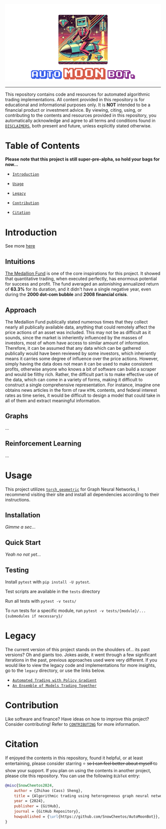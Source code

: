 ![](media/logo_100.png)

---------------

This repository contains code and resources for automated algorithmic trading implementations. All content provided in this repository is for educational and informational purposes only. It is **NOT** intended to be a financial product or investment advice. By viewing, citing, using, or contributing to the contents and resources provided in this repository, you automatically acknowledge and agree to all terms and conditions found in [`DISCLAIMERS`](docs/DISCLAIMER.md), both present and future, unless explicitly stated otherwise.

# Table of Contents

**Please note that this project is still super-pre-alpha, so hold your bags for now...**

- [`Introduction`](#introduction)

- [`Usage`](#usage)

- [`Legacy`](#legacy)

- [`Contribution`](#contribution)

- [`Citation`](#citation)

# Introduction

See more [here](automoonbot/README.MD)

## Intuitions

[The Medallion Fund](https://www.cornell-capital.com/blog/2020/02/medallion-fund-the-ultimate-counterexample.html) is one of the core inspirations for this project. It showed that quantitative trading, when executed perfectly, has enormous potential for success and profit. The fund averaged an astonishing annualized return of **63.3%** for its duration, and it didn't have a single negative year, even during the **2000 dot-com bubble** and **2008 financial crisis**. 

## Approach

The Medallion Fund publically stated numerous times that they collect nearly all publically available data, anything that could remotely affect the price actions of an asset was included. This may not be as difficult as it sounds, since the market is inheriently influenced by the masses of investors, most of whom have access to similar amount of information. Therefore, it can be assumed that any data which can be gathered publically would have been reviewed by some investors, which inheriently means it carries some degree of influence over the price actions. However, simply having the data does not mean it can be used to make consistent profits, otherwise anyone who knows a bit of software can build a scraper and would be filthy rich. Rather, the difficult part is to make effective use of the data, which can come in a variety of forms, making it difficult to construct a single comprehensive representation. For instance, imagine one obtains news articles in the form of raw `HTML` contents, and federal interest rates as time series, it would be difficult to design a model that could take in all of them and extract meaningful information.

## Graphs

...

## Reinforcement Learning

...

# Usage

This project utilizes [`torch_geometric`](https://pytorch-geometric.readthedocs.io/en/latest/install/installation.html) for Graph Neural Networks, I recommend visiting their site and install all dependencies according to their instructions.

## Installation

*Gimme a sec...*

## Quick Start

*Yeah no not yet...*

## Testing

Install `pytest` with `pip install -U pytest`.

Test scripts are available in the `tests` directory 

Run all tests with `pytest -v tests/`

To run tests for a specific module, run `pytest -v tests/{module}/...{submodules if necessary}/`

# Legacy

The current version of this project stands on the shoulders of... its past versions? Oh and giants too. Jokes aside, it went through a few significant iterations in the past, previous approaches used were very different. If you would like to view the legacy code and implementations for more insights, go to the `legacy` directory, or use the links below.

- [`Automated Trading with Policy Gradient`](legacy/policy_gradient/README.md)
- [`An Ensemble of Models Trading Together`](legacy/classical_ensemble/README.md)

# Contribution

Like software and finance? Have ideas on how to improve this project? Consider contributing! Refer to [`CONTRIBUTING`](docs/CONTRIBUTING.md) for more information.

# Citation

If enjoyed the contents in this repository, found it helpful, or at least entertaining, please consider starring ⭐ s̶o̶ ̶I̶ ̶c̶a̶n̶ ̶f̶e̶e̶l̶ ̶b̶e̶t̶t̶e̶r̶ ̶a̶b̶o̶u̶t̶ ̶m̶y̶s̶e̶l̶f̶ to show your support. If you plan on using the contents in another project, please cite this repository. You can use the following `BibTeX` entry:

```bibtex
@misc{SnowCheetos2024,
    author = {Zhihao (Cass) Sheng},
    title = {Algorithmic trading using heterogeneous graph neural network and reinforcement learning {AutoMoonBot}},
    year = {2024},
    publisher = {GitHub},
    journal = {GitHub Repository},
    howpublished = {\url{https://github.com/SnowCheetos/AutoMoonBot}},
}
```